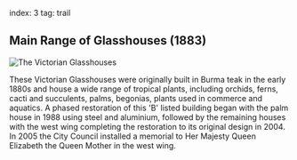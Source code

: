 index: 3
tag: trail

## Main Range of Glasshouses (1883)

![The Victorian Glasshouses](images/main-range.jpg)

These Victorian Glasshouses were originally built in
Burma teak in the early 1880s and house a wide range
of tropical plants, including orchids, ferns, cacti and
succulents, palms, begonias, plants used in commerce
and aquatics. A phased restoration of this 'B' listed
building began with the palm house in 1988 using steel
and aluminium, followed by the remaining houses with
the west wing completing the restoration to its original
design in 2004. In 2005 the City Council installed a
memorial to Her Majesty Queen Elizabeth the Queen
Mother in the west wing.

